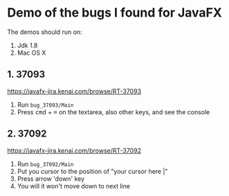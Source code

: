Demo of the bugs I found for JavaFX
===================================

The demos should run on:

1. Jdk 1.8
2. Mac OS X

## 1. 37093

https://javafx-jira.kenai.com/browse/RT-37093

1. Run `bug_37093/Main`
2. Press <kbd>cmd</kbd> + <kbd>=</kbd> on the textarea, also other keys, and see the console

## 2. 37092

https://javafx-jira.kenai.com/browse/RT-37092

1. Run `bug_37092/Main`
2. Put you cursor to the position of "your cursor here |"
3. Press arrow 'down' key
4. You will it won't move down to next line
